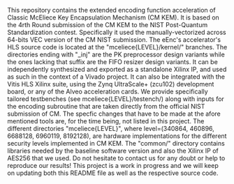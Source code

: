 This repository contains the extended encoding function acceleration of Classic McEliece Key Encapsulation Mechanism (CM KEM). 
It is based on the 4rth Round submission of the CM KEM to the NIST Post-Quantum Standardization contest. 
Specifically it used the manually-vectorized across 64-bits VEC version of the CM NIST submission.
The eEnc's accelerator's HLS source code is located at the "mceliece{LEVEL}/kernel/" branches. 
The directories ending with "_inj" are the PK preprocessor design variants while the ones lacking that suffix are the FIFO resizer design variants.
It can be independently synthesized and exported as a standalone Xilinx IP, and used as such in the context of a Vivado project.
It can also be integrated with the Vitis HLS Xilinx suite, using the Zynq UltraScale+ (zcu102) development board, or any of the Alveo acceleration cards.
We provide specifically tailored testbenches (see mceliece{LEVEL}/testench/) along with inputs for the encoding subroutine that are taken directly from the official NIST submission of CM.
The specfic changes that have to be made at the afore mentioned tools are, for the time being, not listed in this project.
The different directories "mceliece{LEVEL}", where level=(340864, 460896, 6688128, 6960119, 8192128), are hardware implementations for the different security levels implemented in CM KEM.
The "common/" directory contains libraries needed by the baseline software version and also the Xilinx IP of AES256 that we used.
Do not hesitate to contact us for any doubt or help to reproduce our results!
This project is a work in progress and we will keep on updating both this README file as well as the respective source code.






